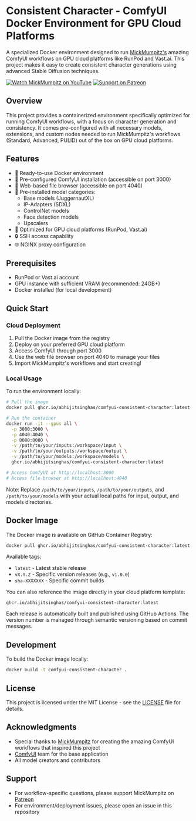 # Consistent Character - ComfyUI Docker Environment for GPU Cloud Platforms

A specialized Docker environment designed to run
[MickMumpitz's](https://www.patreon.com/c/Mickmumpitz/home) amazing ComfyUI
workflows on GPU cloud platforms like RunPod and Vast.ai. This project makes it
easy to create consistent character generations using advanced Stable Diffusion
techniques.

[![Watch MickMumpitz on YouTube](https://img.shields.io/badge/YouTube-@mickmumpitz-red)](https://www.youtube.com/@mickmumpitz)
[![Support on Patreon](https://img.shields.io/badge/Patreon-MickMumpitz-orange)](https://www.patreon.com/c/Mickmumpitz/home)

## Overview

This project provides a containerized environment specifically optimized for
running ComfyUI workflows, with a focus on character generation and consistency.
It comes pre-configured with all necessary models, extensions, and custom nodes
needed to run MickMumpitz's workflows (Standard, Advanced, PULID) out of the box
on GPU cloud platforms.

## Features

- 🐳 Ready-to-use Docker environment
- 🎨 Pre-configured ComfyUI installation (accessible on port 3000)
- 📂 Web-based file browser (accessible on port 4040)
- 🤖 Pre-installed model categories:
  - Base models (JuggernautXL)
  - IP-Adapters (SDXL)
  - ControlNet models
  - Face detection models
  - Upscalers
- 🔧 Optimized for GPU cloud platforms (RunPod, Vast.ai)
- 🔒 SSH access capability
- 🌐 NGINX proxy configuration

## Prerequisites

- RunPod or Vast.ai account
- GPU instance with sufficient VRAM (recommended: 24GB+)
- Docker installed (for local development)

## Quick Start

### Cloud Deployment

1. Pull the Docker image from the registry
2. Deploy on your preferred GPU cloud platform
3. Access ComfyUI through port 3000
4. Use the web file browser on port 4040 to manage your files
5. Import MickMumpitz's workflows and start creating!

### Local Usage

To run the environment locally:

```bash
# Pull the image
docker pull ghcr.io/abhijitsinghas/comfyui-consistent-character:latest

# Run the container
docker run -it --gpus all \
  -p 3000:3000 \
  -p 4040:4040 \
  -p 8080:8080 \
  -v /path/to/your/inputs:/workspace/input \
  -v /path/to/your/outputs:/workspace/output \
  -v /path/to/your/models:/workspace/models \
  ghcr.io/abhijitsinghas/comfyui-consistent-character:latest

# Access ComfyUI at http://localhost:3000
# Access file browser at http://localhost:4040
```

Note: Replace `/path/to/your/inputs`, `/path/to/your/outputs`, and
`/path/to/your/models` with your actual local paths for input, output, and
models directories.

## Docker Image

The Docker image is available on GitHub Container Registry:

```bash
docker pull ghcr.io/abhijitsinghas/comfyui-consistent-character:latest
```

Available tags:

- `latest` - Latest stable release
- `vX.Y.Z` - Specific version releases (e.g., `v1.0.0`)
- `sha-XXXXXXX` - Specific commit builds

You can also reference the image directly in your cloud platform template:

```
ghcr.io/abhijitsinghas/comfyui-consistent-character:latest
```

Each release is automatically built and published using GitHub Actions. The
version number is managed through semantic versioning based on commit messages.

## Development

To build the Docker image locally:

```bash
docker build -t comfyui-consistent-character .
```

## License

This project is licensed under the MIT License - see the [LICENSE](LICENSE) file
for details.

## Acknowledgments

- Special thanks to [MickMumpitz](https://www.youtube.com/@mickmumpitz) for
  creating the amazing ComfyUI workflows that inspired this project
- [ComfyUI](https://github.com/comfyanonymous/ComfyUI) team for the base
  application
- All model creators and contributors

## Support

- For workflow-specific questions, please support MickMumpitz on
  [Patreon](https://www.patreon.com/c/Mickmumpitz/home)
- For environment/deployment issues, please open an issue in this repository
